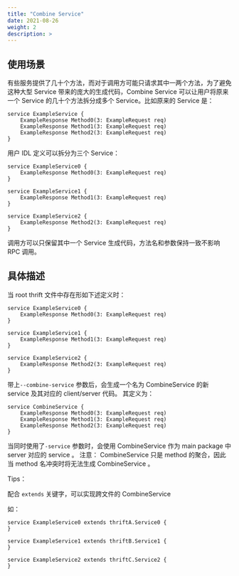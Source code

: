 ```yaml
---
title: "Combine Service"
date: 2021-08-26
weight: 2
description: >
---
```


## 使用场景

有些服务提供了几十个方法，而对于调用方可能只请求其中一两个方法，为了避免这种大型 Service 带来的庞大的生成代码，Combine Service 可以让用户将原来一个 Service 的几十个方法拆分成多个 Service。比如原来的 Service 是：

```thrift
service ExampleService {
    ExampleResponse Method0(3: ExampleRequest req)
    ExampleResponse Method1(3: ExampleRequest req)
    ExampleResponse Method2(3: ExampleRequest req)
}
```

用户 IDL 定义可以拆分为三个 Service：
```thrift
service ExampleService0 {
    ExampleResponse Method0(3: ExampleRequest req)
}

service ExampleService1 {
    ExampleResponse Method1(3: ExampleRequest req)
}

service ExampleService2 {
    ExampleResponse Method2(3: ExampleRequest req)
}
```

调用方可以只保留其中一个 Service 生成代码，方法名和参数保持一致不影响 RPC 调用。

## 具体描述

当 root thrift 文件中存在形如下述定义时：
```thrift
service ExampleService0 {
    ExampleResponse Method0(3: ExampleRequest req)
}

service ExampleService1 {
    ExampleResponse Method1(3: ExampleRequest req)
}

service ExampleService2 {
    ExampleResponse Method2(3: ExampleRequest req)
}
```

带上`--combine-service` 参数后，会生成一个名为 CombineService 的新 service 及其对应的 client/server 代码。
其定义为：
```thrift
service CombineService {
    ExampleResponse Method0(3: ExampleRequest req)
    ExampleResponse Method1(3: ExampleRequest req)
    ExampleResponse Method2(3: ExampleRequest req)
}
```

当同时使用了`-service` 参数时，会使用 CombineService 作为 main package 中 server 对应的 service 。
注意： CombineService 只是 method 的聚合，因此当 method 名冲突时将无法生成 CombineService 。

Tips：

配合 `extends` 关键字，可以实现跨文件的 CombineService

如：
```
service ExampleService0 extends thriftA.Service0 {
}

service ExampleService1 extends thriftB.Service1 {
}

service ExampleService2 extends thriftC.Service2 {
}
```